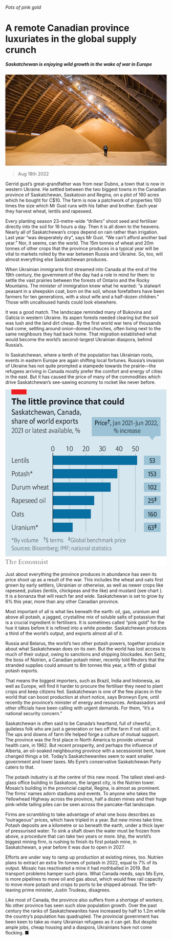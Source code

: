 ###### Pots of pink gold

# A remote Canadian province luxuriates in the global supply crunch 

##### Saskatchewan is enjoying wild growth in the wake of war in Europe 

![image](images/20220820_AMP001.jpg) 

> Aug 18th 2022 

Gerrid gust’s great-grandfather was from near Dubno, a town that is now in western Ukraine. He settled between the two biggest towns in the Canadian province of Saskatchewan, Saskatoon and Regina, on a plot of 160 acres which he bought for C$10. The farm is now a patchwork of properties 100 times the size which Mr Gust runs with his father and brother. Each year they harvest wheat, lentils and rapeseed.

Every planting season 23-metre-wide “drillers” shoot seed and fertiliser directly into the soil for 16 hours a day. Then it is all down to the heavens. Nearly all of Saskatchewan’s crops depend on rain rather than irrigation. Last year “was desperately dry”, says Mr Gust. “We can’t afford another bad year.” Nor, it seems, can the world. The 15m tonnes of wheat and 20m tonnes of other crops that the province produces in a typical year will be vital to markets roiled by the war between Russia and Ukraine. So, too, will almost everything else Saskatchewan produces. 

When Ukrainian immigrants first streamed into Canada at the end of the 19th century, the government of the day had a role in mind for them: to settle the vast prairies between the forests of Ontario and the Rocky Mountains. The minister of immigration knew what he wanted: “a stalwart peasant in a sheepskin coat, born on the soil, whose forefathers have been farmers for ten generations, with a stout wife and a half-dozen children.” Those with uncalloused hands could look elsewhere. 

It was a good match. The landscape reminded many of Bukovina and Galicia in western Ukraine. Its aspen forests needed clearing but the soil was lush and the land dirt cheap. By the first world war tens of thousands had come, settling around onion-domed churches, often living next to the same neighbours they had back home. That migration established what would become the world’s second-largest Ukrainian diaspora, behind Russia’s. 

In Saskatchewan, where a tenth of the population has Ukrainian roots, events in eastern Europe are again shifting local fortunes. Russia’s invasion of Ukraine has not quite prompted a stampede towards the prairie—the refugees arriving in Canada mostly prefer the comfort and energy of cities in the east. But it has caused the price of many of the commodities which drive Saskatchewan’s see-sawing economy to rocket like never before. 

![image](images/20220820_AMC549.png) 


Just about everything the province produces in abundance has seen its price shoot up as a result of the war. This includes the wheat and oats first grown by early settlers, Ukrainian or otherwise, as well as newer crops like rapeseed, pulses (lentils, chickpeas and the like) and mustard (see chart ). It is a bonanza that will reach far and wide. Saskatchewan is set to grow by 6% this year, more than any other Canadian province. 

Most important of all is what lies beneath the earth: oil, gas, uranium and above all potash, a jagged, crystalline mix of soluble salts of potassium that is a crucial ingredient in fertilisers. It is sometimes called “pink gold” for the hue it takes before it is refined into a white powder. Saskatchewan produces a third of the world’s output, and exports almost all of it. 

Russia and Belarus, the world’s two other potash powers, together produce about what Saskatchewan does on its own. But the world has lost access to much of their output, owing to sanctions and shipping blockades. Ken Seitz, the boss of Nutrien, a Canadian potash miner, recently told Reuters that the stranded supplies could amount to 8m tonnes this year, a fifth of global potash exports. 

That means the biggest importers, such as Brazil, India and Indonesia, as well as Europe, will find it harder to procure the fertiliser they need to plant crops and keep citizens fed. Saskatchewan is one of the few places in the world that can boost production at short notice, says Bronwyn Eyre, until recently the province’s minister of energy and resources. Ambassadors and other officials have been calling with urgent demands. For them, “it’s a national security concern.”

Saskatchewan is often said to be Canada’s heartland, full of cheerful, guileless folk who are just a generation or two off the farm if not still on it. The ups and downs of farm life helped forge a culture of mutual support. The province was the first place in North America to provide universal health care, in 1962. But recent prosperity, and perhaps the influence of Alberta, an oil-soaked neighbouring province with a secessionist bent, have changed things a bit. Today’s Saskatchewanites seem to want smaller government and lower taxes. Ms Eyre’s conservative Saskatchewan Party caters to that.

The potash industry is at the centre of this new mood. The tallest steel-and-glass office building in Saskatoon, the largest city, is the Nutrien tower. Mosaic’s building in the provincial capital, Regina, is almost as prominent. The firms’ names adorn stadiums and events. To anyone who takes the Yellowhead Highway across the province, half a dozen mines and their huge pink-white tailing piles can be seen across the pancake-flat landscape. 

Firms are scrambling to take advantage of what one boss describes as “outrageous” prices, which have tripled in a year. But new mines take time. Potash deposits are a kilometre or so beneath the earth, under a thick layer of pressurised water. To sink a shaft down the water must be frozen from above, a procedure that can take two years or more. bhp, the world’s biggest mining firm, is rushing to finish its first potash mine, in Saskatchewan, a year before it was due to open in 2027. 

Efforts are under way to ramp up production at existing mines, too. Nutrien plans to extract an extra 1m tonnes of potash in 2022, equal to 7% of its output. Mosaic has reactivated a mine it had mothballed in 2019. But transport problems hamper such plans. What Canada needs, says Ms Eyre, is more pipelines to move oil and gas about, which would free rail capacity to move more potash and crops to ports to be shipped abroad. The left-leaning prime minister, Justin Trudeau, disagrees. 

Like most of Canada, the province also suffers from a shortage of workers. No other province has seen such slow population growth. Over the past century the ranks of Saskatchewanites have increased by half to 1.2m while the country’s population has quadrupled. The provincial government has been keen to take as many Ukrainian refugees as it can get. But despite ample jobs, cheap housing and a diaspora, Ukrainians have not come flocking. ■

